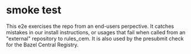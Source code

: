 # smoke test

This e2e exercises the repo from an end-users perpective.
It catches mistakes in our install instructions, or usages that fail when called from an "external" repository to rules_cem.
It is also used by the presubmit check for the Bazel Central Registry.
